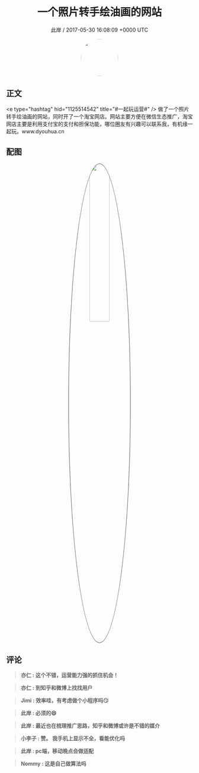 <h1 align="center">一个照片转手绘油画的网站</h1>
<p align="center">
    <a>此岸 / 2017-05-30 16:08:09 &#43;0000 UTC</a>
</p>

<div align="center">
    <img src="https://images.zsxq.com/Fh4T1Ogs5Q8OgCiQ5_3XFle6TA7y?e=1590940799&amp;token=kIxbL07-8jAj8w1n4s9zv64FuZZNEATmlU_Vm6zD:9_kgUzPwc2QqOTET0yGDqLeVm_0=" width="100" height="100" style="border:1px solid;border-radius:50%; color:#ffffff"/>
</div>

## 正文

<div>
&lt;e type=&#34;hashtag&#34; hid=&#34;1125514542&#34; title=&#34;#一起玩运营#&#34; /&gt;  
做了一个照片转手绘油画的网站，同时开了一个淘宝网店。网站主要方便在微信生态推广，淘宝网店主要是利用支付宝的支付和担保功能，哪位圈友有兴趣可以联系我，有机缘一起玩。www.dyouhua.cn
</div>

## 配图
<div class="image" align="center">

<img src="https://images.zsxq.com/FqkvckpkHnpnPvSq0neIlCivp15R?e=1590940799&amp;token=kIxbL07-8jAj8w1n4s9zv64FuZZNEATmlU_Vm6zD:tRz0d3s6s5dnbOYc2ytvUjoFQ64=" width="33%" height="33%" style="border:1px solid;border-radius:50%; color:#3c3f41"/>

</div>

## 评论

<div align="left">
<div>

<blockquote >
<span> <strong>亦仁 : 这个不错，运营能力强的抓住机会！ </strong></span>
</blockquote>

<blockquote >
<span> <strong>亦仁 : 到知乎和微博上找找用户 </strong></span>
</blockquote>

<blockquote >
<span> <strong>Jimi : 效率哇，有考虑做个小程序吗😏 </strong></span>
</blockquote>

<blockquote >
<span> <strong>此岸 : 必须的😄 </strong></span>
</blockquote>

<blockquote >
<span> <strong>此岸 : 最近也在梳理推广思路，知乎和微博或许是不错的媒介 </strong></span>
</blockquote>

<blockquote >
<span> <strong>小李子 : 赞。
我手机上显示不全，看能优化吗 </strong></span>
</blockquote>

<blockquote >
<span> <strong>此岸 : pc端，移动晚点会做适配 </strong></span>
</blockquote>

<blockquote >
<span> <strong>Nommy : 这是自己做算法吗 </strong></span>
</blockquote>

</div>
</div>